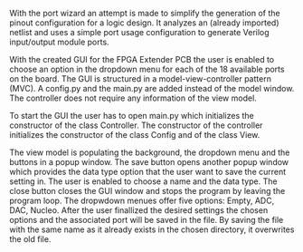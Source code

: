 
With the port wizard an attempt is made to simplify the
generation of the pinout configuration for a logic design.
It analyzes an (already imported) netlist and uses a simple
port usage configuration to generate Verilog input/output module ports.

With the created GUI for the FPGA Extender PCB the user is
enabled to choose an option in the dropdown menu for each
of the 18 available ports on the board.
The GUI is structured in a model-view-controller pattern (MVC).
A config.py and the main.py are added instead of the model window.
The controller does not require any information of the view model. 

To start the GUI the user has to open main.py which
initializes the constructor of the class Controller. 
The constructor of the controller initializes the constructor of
the class Config and of the class View.

The view model is populating the background, the dropdown 
menu and the buttons in a popup window.
The save button opens another popup window which provides
the data type option that the user want to save the current
setting in. The user is enabled to choose a name and the 
data type. The close button closes the GUI window and stops
the program by leaving the program loop. 
The dropwdown menues offer five options: Empty, ADC, DAC, 
Nucleo. 
After the user finallized the desired settings the chosen 
options and the associated port will be saved in the file.
By saving the file with the same name as it already exists 
in the chosen directory, it overwrites the old file.
